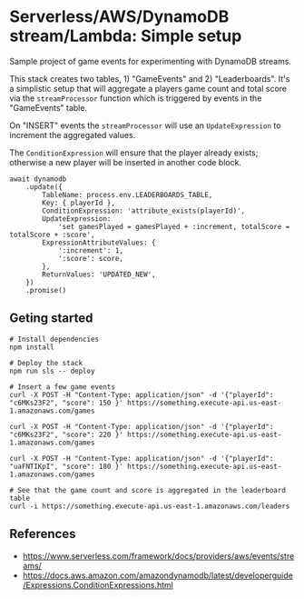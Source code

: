 # Serverless/AWS/DynamoDB stream/Lambda: Simple setup

Sample project of game events for experimenting with DynamoDB streams.

This stack creates two tables, 1) "GameEvents" and 2) "Leaderboards". It's a simplistic setup that will aggregate a players game count and total score via the `streamProcessor` function which is triggered by events in the "GameEvents" table.

On "INSERT" events the `streamProcessor` will use an `UpdateExpression` to increment the aggregated values.

The `ConditionExpression` will ensure that the player already exists; otherwise a new player will be inserted in another code block.

```
await dynamodb
    .update({
        TableName: process.env.LEADERBOARDS_TABLE,
        Key: { playerId },
        ConditionExpression: 'attribute_exists(playerId)',
        UpdateExpression:
            'set gamesPlayed = gamesPlayed + :increment, totalScore = totalScore + :score',
        ExpressionAttributeValues: {
            ':increment': 1,
            ':score': score,
        },
        ReturnValues: 'UPDATED_NEW',
    })
    .promise()
```

## Geting started

```
# Install dependencies
npm install

# Deploy the stack
npm run sls -- deploy

# Insert a few game events
curl -X POST -H "Content-Type: application/json" -d '{"playerId": "c6MKs23F2", "score": 150 }' https://something.execute-api.us-east-1.amazonaws.com/games

curl -X POST -H "Content-Type: application/json" -d '{"playerId": "c6MKs23F2", "score": 220 }' https://something.execute-api.us-east-1.amazonaws.com/games

curl -X POST -H "Content-Type: application/json" -d '{"playerId": "uaFNTIKpI", "score": 180 }' https://something.execute-api.us-east-1.amazonaws.com/games

# See that the game count and score is aggregated in the leaderboard table
curl -i https://something.execute-api.us-east-1.amazonaws.com/leaders
```

## References

- https://www.serverless.com/framework/docs/providers/aws/events/streams/
- https://docs.aws.amazon.com/amazondynamodb/latest/developerguide/Expressions.ConditionExpressions.html
